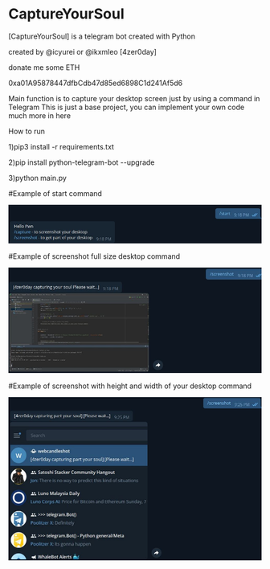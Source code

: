 # CaptureYourSoul

[CaptureYourSoul] is a telegram bot created with Python 

created by @icyurei or @ikxmleo [4zer0day]

donate me some ETH

0xa01A95878447dfbCdb47d85ed6898C1d241Af5d6⠀


Main function is to capture your desktop screen just by using a command in Telegram
This is just a base project, you can implement your own code much more in here

How to run

1)pip3 install -r requirements.txt

2)pip install python-telegram-bot --upgrade

3)python main.py

#Example of start command

![](images/start.JPG)

#Example of screenshot full size desktop command

![](images/screenshot1.JPG)

#Example of screenshot with height and width of your desktop command

![](images/screenshot.JPG)
